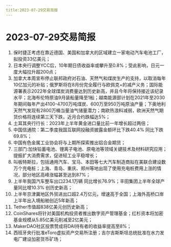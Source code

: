 ```yaml
---
title:2023-07-29交易简报
---
```

# 2023-07-29交易简报
1. 保时捷正考虑在靠近德国、美国和加拿大的区域建立一家电动汽车电池工厂，拟投资33亿美元；
2. 日本央行调整YCC后，10年期日债收益率或攀升至0.8%；受此影响，日元一度大幅拉升超200点；
3. 加拿大本周宣布停止联邦政府对石油、天然气和煤炭生产的支持，以取消每年10亿加元的补贴；俄罗斯将在8月份完全履行与欧佩克+的减产义务；国际能源署表示2022年全球煤炭消费量达到历史新高，并且今年将保持接近该纪录水平；北海布伦特原油9月装船量降至1船；越南能源部计划在2021年至2030年期间每年产出4100-4700万吨煤炭、600万至950万吨原油产量；下奥地利天然气发现有2800万桶当量油气储量潜力；南欧热浪料减弱，欧洲天然气期货价格将连续第三天下跌，近月合约跌幅达5%；
4. 土耳其央行行长：2023年上半年黄金进口量比前一年增长超过两倍；
5. 中国信通院：第二季度我国互联网投融资披露金额环比下跌40.4% 同比下跌69.8%；
6. 中国有色金属工业协会将与上期所探索推出铝合金期货；
7. 三部门:加快铅蓄电池、锂离子电池、原电池等领域关键技术及材料研究应用；提振扩大消费需求，促进轻工业平稳增长；
8. 叫板特斯拉，包括通用汽车、宝马、本田等七大汽车制造商拟在美联合建设数万个充电桩；上海、青岛、重庆、郑州等地出现了使用充电桩费用上涨的情况，部分地区高峰涨幅甚至达到87%；
9. 上半年我国汽车整车出口234.1万辆 同比增长76.9%；丰田集团上半年全球产量同比增10.3% 创历史新高；
10. 上半年京津冀地区外贸进出口超2.4万亿元，增速高于全国；上海外高桥口岸上半年出入境船舶创近5年新高；
11. Tether市值超838亿美元创历史新高；
12. CoinShares将针对美国机构投资者推出数字资产管理基金；红杉资本将加密基金规模从5.85亿美元削减至2亿美元；
13. MakerDAO社区投票赞成将DAI持有者的收益率提高至8%；
14. 西班牙央行批准eToro虚拟资产交易所注册；吉尔吉斯斯坦总统批准在水力发电厂建设加密货币矿场；
